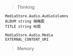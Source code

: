 > Thinking

```
MediaStore.Audio.AudioColumns
ALBUM string 缩略图
TITLE string 标题

MediaStore.Audio.Media
EXTERNAL_CONTENT_URI

```

> Memory

```

```

